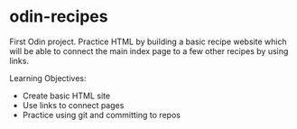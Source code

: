 # odin-recipes

First Odin project. Practice HTML by building a basic recipe website which will be able to connect the main index page to a few other recipes by using links. 

Learning Objectives: 
 - Create basic HTML site
 - Use links to connect pages
 - Practice using git and committing to repos